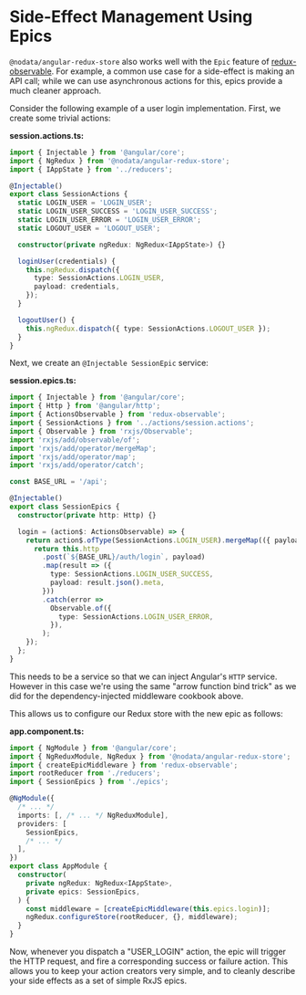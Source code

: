 # Side-Effect Management Using Epics

`@nodata/angular-redux-store` also works well with the `Epic` feature of
[redux-observable](https://github.com/redux-observable). For
example, a common use case for a side-effect is making an API call; while
we can use asynchronous actions for this, epics provide a much cleaner
approach.

Consider the following example of a user login implementation. First, we
create some trivial actions:

**session.actions.ts:**

```typescript
import { Injectable } from '@angular/core';
import { NgRedux } from '@nodata/angular-redux-store';
import { IAppState } from '../reducers';

@Injectable()
export class SessionActions {
  static LOGIN_USER = 'LOGIN_USER';
  static LOGIN_USER_SUCCESS = 'LOGIN_USER_SUCCESS';
  static LOGIN_USER_ERROR = 'LOGIN_USER_ERROR';
  static LOGOUT_USER = 'LOGOUT_USER';

  constructor(private ngRedux: NgRedux<IAppState>) {}

  loginUser(credentials) {
    this.ngRedux.dispatch({
      type: SessionActions.LOGIN_USER,
      payload: credentials,
    });
  }

  logoutUser() {
    this.ngRedux.dispatch({ type: SessionActions.LOGOUT_USER });
  }
}
```

Next, we create an `@Injectable SessionEpic` service:

**session.epics.ts:**

```typescript
import { Injectable } from '@angular/core';
import { Http } from '@angular/http';
import { ActionsObservable } from 'redux-observable';
import { SessionActions } from '../actions/session.actions';
import { Observable } from 'rxjs/Observable';
import 'rxjs/add/observable/of';
import 'rxjs/add/operator/mergeMap';
import 'rxjs/add/operator/map';
import 'rxjs/add/operator/catch';

const BASE_URL = '/api';

@Injectable()
export class SessionEpics {
  constructor(private http: Http) {}

  login = (action$: ActionsObservable) => {
    return action$.ofType(SessionActions.LOGIN_USER).mergeMap(({ payload }) => {
      return this.http
        .post(`${BASE_URL}/auth/login`, payload)
        .map(result => ({
          type: SessionActions.LOGIN_USER_SUCCESS,
          payload: result.json().meta,
        }))
        .catch(error =>
          Observable.of({
            type: SessionActions.LOGIN_USER_ERROR,
          }),
        );
    });
  };
}
```

This needs to be a service so that we can inject Angular's `HTTP` service.
However in this case we're using the same "arrow function bind trick" as we
did for the dependency-injected middleware cookbook above.

This allows us to configure our Redux store with the new epic as follows:

**app.component.ts:**

```typescript
import { NgModule } from '@angular/core';
import { NgReduxModule, NgRedux } from '@nodata/angular-redux-store';
import { createEpicMiddleware } from 'redux-observable';
import rootReducer from './reducers';
import { SessionEpics } from './epics';

@NgModule({
  /* ... */
  imports: [, /* ... */ NgReduxModule],
  providers: [
    SessionEpics,
    /* ... */
  ],
})
export class AppModule {
  constructor(
    private ngRedux: NgRedux<IAppState>,
    private epics: SessionEpics,
  ) {
    const middleware = [createEpicMiddleware(this.epics.login)];
    ngRedux.configureStore(rootReducer, {}, middleware);
  }
}
```

Now, whenever you dispatch a "USER_LOGIN" action, the epic will trigger the
HTTP request, and fire a corresponding success or failure action. This allows
you to keep your action creators very simple, and to cleanly describe your
side effects as a set of simple RxJS epics.
